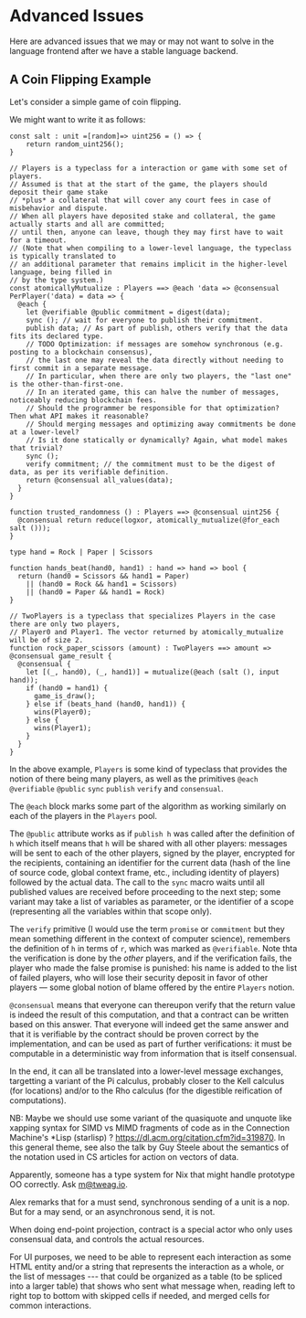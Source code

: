 # Advanced Issues

Here are advanced issues that we may or may not want to solve in the language frontend
after we have a stable language backend.

## A Coin Flipping Example

Let's consider a simple game of coin flipping.

We might want to write it as follows:

```
const salt : unit =[random]=> uint256 = () => {
    return random_uint256();
}

// Players is a typeclass for a interaction or game with some set of players.
// Assumed is that at the start of the game, the players should deposit their game stake
// *plus* a collateral that will cover any court fees in case of misbehavior and dispute.
// When all players have deposited stake and collateral, the game actually starts and all are committed;
// until then, anyone can leave, though they may first have to wait for a timeout.
// (Note that when compiling to a lower-level language, the typeclass is typically translated to
// an additional parameter that remains implicit in the higher-level language, being filled in
// by the type system.)
const atomicallyMutualize : Players ==> @each 'data => @consensual PerPlayer('data) = data => {
  @each {
    let @verifiable @public commitment = digest(data);
    sync (); // wait for everyone to publish their commitment.
    publish data; // As part of publish, others verify that the data fits its declared type.
    // TODO Optimization: if messages are somehow synchronous (e.g. posting to a blockchain consensus),
    // the last one may reveal the data directly without needing to first commit in a separate message.
    // In particular, when there are only two players, the "last one" is the other-than-first-one.
    // In an iterated game, this can halve the number of messages, noticeably reducing blockchain fees.
    // Should the programmer be responsible for that optimization? Then what API makes it reasonable?
    // Should merging messages and optimizing away commitments be done at a lower-level?
    // Is it done statically or dynamically? Again, what model makes that trivial?
    sync ();
    verify commitment; // the commitment must to be the digest of data, as per its verifiable definition.
    return @consensual all_values(data);
  }
}

function trusted_randomness () : Players ==> @consensual uint256 {
  @consensual return reduce(logxor, atomically_mutualize(@for_each salt ()));
}

type hand = Rock | Paper | Scissors

function hands_beat(hand0, hand1) : hand => hand => bool {
  return (hand0 = Scissors && hand1 = Paper)
    || (hand0 = Rock && hand1 = Scissors)
    || (hand0 = Paper && hand1 = Rock)
}

// TwoPlayers is a typeclass that specializes Players in the case there are only two players,
// Player0 and Player1. The vector returned by atomically_mutualize will be of size 2.
function rock_paper_scissors (amount) : TwoPlayers ==> amount => @consensual game_result {
  @consensual {
    let [(_, hand0), (_, hand1)] = mutualize(@each (salt (), input hand));
    if (hand0 = hand1) {
      game_is_draw();
    } else if (beats_hand (hand0, hand1)) {
      wins(Player0);
    } else {
      wins(Player1);
    }
  }
}
```

In the above example, `Players` is some kind of typeclass
that provides the notion of there being many players,
as well as the primitives
`@each` `@verifiable` `@public` `sync` `publish` `verify` and `consensual`.

The `@each` block marks some part of the algorithm as working similarly
on each of the players in the `Players` pool.

The `@public` attribute works as if `publish h` was called after the definition of `h`
which itself means that `h` will be shared with all other players:
messages will be sent to each of the other players, signed by the player,
encrypted for the recipients, containing an identifier for the current data
(hash of the line of source code, global context frame, etc., including identity of players)
followed by the actual data.
The call to the `sync` macro waits until all published values are received
before proceeding to the next step;
some variant may take a list of variables as parameter,
or the identifier of a scope (representing all the variables within that scope only).

The `verify` primitive
(I would use the term `promise` or `commitment` but they mean something different
in the context of computer science),
remembers the definition of `h` in terms of `r`,
which was marked as `@verifiable`.
Note thta the verification is done by the *other* players,
and if the verification fails, the player who made the false promise is punished:
his name is added to the list of failed players,
who will lose their security deposit in favor of other players —
some global notion of blame offered by the entire `Players` notion.

`@consensual` means that everyone can thereupon verify that
the return value is indeed the result of this computation,
and that a contract can be written based on this answer.
That everyone will indeed get the same answer and that it is verifiable
by the contract should be proven correct by the implementation,
and can be used as part of further verifications:
it must be computable in a deterministic way from information that is itself consensual.

In the end, it can all be translated into a lower-level message exchanges,
targetting a variant of the Pi calculus,
probably closer to the Kell calculus (for locations)
and/or to the Rho calculus (for the digestible reification of computations).

NB: Maybe we should use some variant of the quasiquote and unquote like xapping syntax
for SIMD vs MIMD fragments of code as in the Connection Machine's *Lisp (starlisp) ?
<https://dl.acm.org/citation.cfm?id=319870>.
In this general theme, see also the talk by Guy Steele about the semantics of the
notation used in CS articles for action on vectors of data.

Apparently, someone has a type system for Nix that might handle prototype OO correctly.
Ask m@tweag.io.

Alex remarks that for a must send, synchronous sending of a unit is a nop.
But for a may send, or an asynchronous send, it is not.

When doing end-point projection, contract is a special actor who only uses consensual data,
and controls the actual resources.

For UI purposes, we need to be able to represent each interaction as some HTML entity and/or a string
that represents the interaction as a whole, or the list of messages --- that could be organized as a table
(to be spliced into a larger table) that shows who sent what message when,
reading left to right top to bottom with skipped cells if needed,
and merged cells for common interactions.

